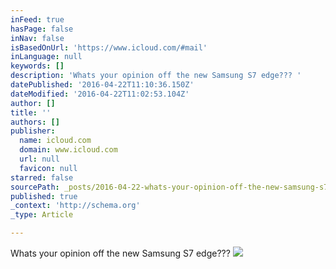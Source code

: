 ```yaml
---
inFeed: true
hasPage: false
inNav: false
isBasedOnUrl: 'https://www.icloud.com/#mail'
inLanguage: null
keywords: []
description: 'Whats your opinion off the new Samsung S7 edge??? '
datePublished: '2016-04-22T11:10:36.150Z'
dateModified: '2016-04-22T11:02:53.104Z'
author: []
title: ''
authors: []
publisher:
  name: icloud.com
  domain: www.icloud.com
  url: null
  favicon: null
starred: false
sourcePath: _posts/2016-04-22-whats-your-opinion-off-the-new-samsung-s7-edge.md
published: true
_context: 'http://schema.org'
_type: Article

---
```

Whats your opinion off the new Samsung S7 edge??? ![](http://www.fusion-net.co.uk/clientAssets/images/Samsung/sabre-s7-april-survey.jpg)